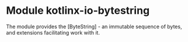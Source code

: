 # Module kotlinx-io-bytestring

The module provides the [ByteString] - an immutable sequence of bytes, and extensions facilitating work with it.
